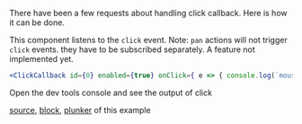 There have been a few requests about handling click callback. Here is how it can be done.

This component listens to the `click` event. Note: `pan` actions will not trigger `click` events. they have to be subscribed separately. A feature not implemented yet.

```jsx
<ClickCallback id={0} enabled={true} onClick={ e => { console.log(`mouse position = ${e.mouseXY}`, e); } }/>
```

Open the dev tools console and see the output of click

[source](https://github.com/rrag/react-stockcharts/blob/master/docs/lib/charts/CandleStickChartWithClickHandlerCallback.jsx), [block](http://bl.ocks.org/rrag/67894a887e52891aa2a3), [plunker](http://plnkr.co/edit/gist:67894a887e52891aa2a3?p=preview) of this example

